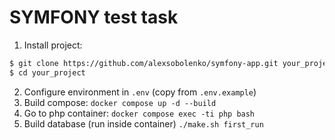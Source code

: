 # SYMFONY test task

1. Install project:
```sh
$ git clone https://github.com/alexsobolenko/symfony-app.git your_project
$ cd your_project
```
2. Configure environment in `.env` (copy from `.env.example`)
3. Build compose: `docker compose up -d --build`
4. Go to php container: `docker compose exec -ti php bash`
5. Build database (run inside container) `./make.sh first_run`
